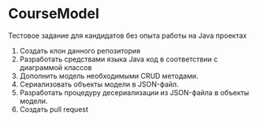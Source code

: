 # CourseModel
Тестовое задание для кандидатов без опыта работы на Java проектах

1) Создать клон данного репозитория	
2) Разработать средствами языка Java код в соответствии с диаграммой классов
2) Дополнить модель необходимыми CRUD методами.
3) Сериализовать объекты модели в JSON-файл. 
4) Разработать процедуру десериализации из JSON-файла в объекты модели.
5) Создать pull request 
